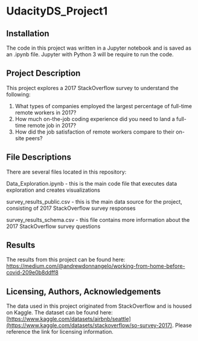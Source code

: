 # UdacityDS_Project1

## Installation
The code in this project was written in a Jupyter notebook and is saved as an .ipynb file. Jupyter with Python 3 will be require to run the code.

## Project Description
This project explores a 2017 StackOverflow survey to understand the following:

1. What types of companies employed the largest percentage of full-time remote workers in 2017?
2. How much on-the-job coding experience did you need to land a full-time remote job in 2017?
3. How did the job satisfaction of remote workers compare to their on-site peers?

## File Descriptions
There are several files located in this repository:

Data_Exploration.ipynb - this is the main code file that executes data exploration and creates visualizations

survey_results_public.csv - this is the main data source for the project, consisting of 2017 StackOverflow survey responses

survey_results_schema.csv - this file contains more information about the 2017 StackOverflow survey questions

## Results
The results from this project can be found here: https://medium.com/@andrewdonnangelo/working-from-home-before-covid-209e0b8ddff8

## Licensing, Authors, Acknowledgements
The data used in this project originated from StackOverflow and is housed on Kaggle. The dataset can be found here: [https://www.kaggle.com/datasets/airbnb/seattle](https://www.kaggle.com/datasets/stackoverflow/so-survey-2017). Please reference the link for licensing information.
